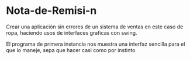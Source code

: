 # Nota-de-Remisi-n
Crear una aplicación sin errores de un sistema de ventas en este caso de ropa, haciendo usos de interfaces graficas con swing.

El programa de primera instancia nos muestra una interfaz sencilla para el que lo maneje, sepa que hacer casi como por instinto
